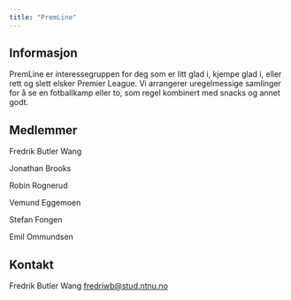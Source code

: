 ```yaml
---
title: "PremLine"
---
```


## Informasjon
PremLine er interessegruppen for deg som er litt glad i, kjempe glad i, eller rett og slett elsker Premier League. Vi arrangerer uregelmessige samlinger for å se en fotballkamp eller to, som regel kombinert med snacks og annet godt.

## Medlemmer
Fredrik Butler Wang

Jonathan Brooks

Robin Rognerud

Vemund Eggemoen

Stefan Fongen

Emil Ommundsen

## Kontakt
Fredrik Butler Wang
fredriwb@stud.ntnu.no